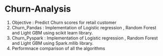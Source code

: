 # Churn-Analysis
1. Objective : Predict Churn scores for retail customer 
2. Churn_Pandas : Implementation of Logistic regression , Random Forest and Light GBM using scikit learn library.
3. Churn_Pyspark : Implementation of Logistic regression , Random Forest and Light GBM using Spark.mllib library.
4. Performnace comparison of all the algorithms
